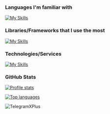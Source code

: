 ### Languages I'm familiar with

[![My Skills](https://skillicons.dev/icons?i=py,js,ts,c,nim,lua,bash)](https://skillicons.dev)

### Libraries/Frameworks that I use the most

[![My Skills](https://skillicons.dev/icons?i=flask,fastapi,svelte,jquery,prisma)](https://skillicons.dev)

### Technologies/Services

[![My Skills](https://skillicons.dev/icons?i=sqlite,postgres,mysql,supabase,mongodb,obsidian,nodejs,raspberryp)](https://skillicons.dev)

### GitHub Stats

[![Profile stats](https://github-readme-stats.vercel.app/api?username=TelegramXPlus&theme=react&title_color=36BCF7&bg_color=2a2f38&hide_border=true&count_private=true)](https://github.com/anuraghazra/github-readme-stats)

[![Top languages](https://github-readme-stats.vercel.app/api/top-langs/?username=TelegramXPlus&layout=compact&theme=react&title_color=36BCF7&bg_color=2a2f38&hide_border=true&count_private=true)](https://github.com/anuraghazra/github-readme-stats)
<p align="left"> <img src="https://komarev.com/ghpvc/?username=TelegramXPlus&label=Profile%20views&color=0e75b6&style=flat" alt="TelegramXPlus" /> </p>
